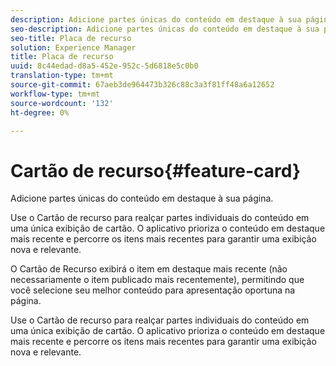 ```yaml
---
description: Adicione partes únicas do conteúdo em destaque à sua página.
seo-description: Adicione partes únicas do conteúdo em destaque à sua página.
seo-title: Placa de recurso
solution: Experience Manager
title: Placa de recurso
uuid: 8c44edad-d8a5-452e-952c-5d6818e5c0b0
translation-type: tm+mt
source-git-commit: 67aeb3de964473b326c88c3a3f81ff48a6a12652
workflow-type: tm+mt
source-wordcount: '132'
ht-degree: 0%

---
```



# Cartão de recurso{#feature-card}

Adicione partes únicas do conteúdo em destaque à sua página.

Use o Cartão de recurso para realçar partes individuais do conteúdo em uma única exibição de cartão. O aplicativo prioriza o conteúdo em destaque mais recente e percorre os itens mais recentes para garantir uma exibição nova e relevante.

O Cartão de Recurso exibirá o item em destaque mais recente (não necessariamente o item publicado mais recentemente), permitindo que você selecione seu melhor conteúdo para apresentação oportuna na página.

Use o Cartão de recurso para realçar partes individuais do conteúdo em uma única exibição de cartão. O aplicativo prioriza o conteúdo em destaque mais recente e percorre os itens mais recentes para garantir uma exibição nova e relevante.
